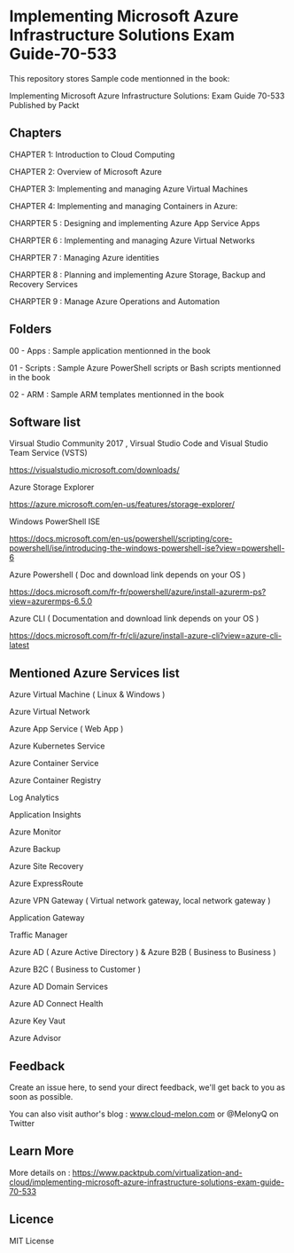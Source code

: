 # Implementing Microsoft Azure Infrastructure Solutions Exam Guide-70-533 
This repository stores Sample code mentionned in the book:

Implementing Microsoft Azure Infrastructure Solutions: Exam Guide 70-533 Published by Packt



## Chapters 

CHAPTER 1: Introduction to Cloud Computing

CHAPTER 2: Overview of Microsoft Azure

CHAPTER 3: Implementing and managing Azure Virtual Machines 

CHAPTER 4: Implementing and managing Containers in Azure: 

CHARPTER 5 : Designing and implementing Azure App Service Apps


CHARPTER 6 : Implementing and managing Azure Virtual Networks

CHARPTER 7 : Managing Azure identities 

CHARPTER 8 : Planning and implementing Azure Storage,  Backup and Recovery Services

CHARPTER 9 : Manage Azure Operations and Automation

## Folders

00 - Apps  : Sample application mentionned in the book

01 - Scripts : Sample Azure PowerShell scripts or Bash scripts mentionned in the book

02 - ARM : Sample ARM templates mentionned in the book

## Software list

Virsual Studio Community 2017 , Virsual Studio Code and Visual Studio Team Service (VSTS)

https://visualstudio.microsoft.com/downloads/


Azure Storage Explorer

https://azure.microsoft.com/en-us/features/storage-explorer/

Windows PowerShell ISE 

https://docs.microsoft.com/en-us/powershell/scripting/core-powershell/ise/introducing-the-windows-powershell-ise?view=powershell-6

Azure Powershell ( Doc and download link depends on your OS )

https://docs.microsoft.com/fr-fr/powershell/azure/install-azurerm-ps?view=azurermps-6.5.0


Azure CLI  ( Documentation and download link depends on your OS )

https://docs.microsoft.com/fr-fr/cli/azure/install-azure-cli?view=azure-cli-latest


## Mentioned Azure Services list

Azure Virtual Machine ( Linux & Windows )

Azure Virtual Network 

Azure App Service ( Web App ) 

Azure Kubernetes Service 

Azure Container Service

Azure Container Registry

Log Analytics

Application Insights

Azure Monitor

Azure Backup

Azure Site Recovery

Azure ExpressRoute

Azure VPN Gateway ( Virtual network gateway, local network gateway )

Application Gateway

Traffic Manager 

Azure AD ( Azure Active Directory ) & Azure B2B ( Business to Business )

Azure B2C ( Business to Customer )

Azure AD Domain Services

Azure AD Connect Health

Azure Key Vaut

Azure Advisor


## Feedback
Create an issue here, to send your direct feedback, we'll get back to you as soon as possible.

You can also visit author's blog : www.cloud-melon.com  or @MelonyQ on Twitter

## Learn More
More details on : 
https://www.packtpub.com/virtualization-and-cloud/implementing-microsoft-azure-infrastructure-solutions-exam-guide-70-533

## Licence 
MIT License

